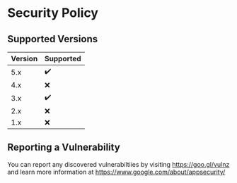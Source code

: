 # Security Policy

## Supported Versions

| Version | Supported          |
| ------- |--------------------|
| 5.x   | :heavy_check_mark: |
| 4.x   | :x: |
| 3.x   | :heavy_check_mark: |
| 2.x   | :x:                |
| 1.x | :x:                |

## Reporting a Vulnerability

You can report any discovered vulnerabiltiies by visiting https://goo.gl/vulnz and learn more information at https://www.google.com/about/appsecurity/
